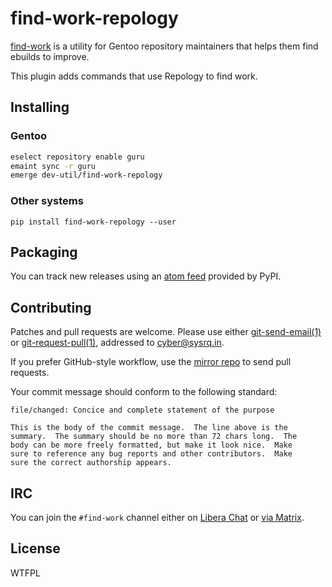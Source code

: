 <!-- SPDX-FileCopyrightText: 2024 Anna <cyber@sysrq.in> -->
<!-- SPDX-License-Identifier: CC0-1.0 -->

find-work-repology
==================

[find-work][find-work] is a utility for Gentoo repository maintainers that
helps them find ebuilds to improve.

This plugin adds commands that use Repology to find work.

[find-work]: https://find-work.sysrq.in/


Installing
----------

### Gentoo

```sh
eselect repository enable guru
emaint sync -r guru
emerge dev-util/find-work-repology
```

### Other systems

`pip install find-work-repology --user`


Packaging
---------

You can track new releases using an [atom feed][atom] provided by PyPI.

[atom]: https://pypi.org/rss/project/find-work-repology/releases.xml


Contributing
------------

Patches and pull requests are welcome. Please use either [git-send-email(1)][1]
or [git-request-pull(1)][2], addressed to <cyber@sysrq.in>.

If you prefer GitHub-style workflow, use the [mirror repo][gh] to send pull
requests.

Your commit message should conform to the following standard:

```
file/changed: Concice and complete statement of the purpose

This is the body of the commit message.  The line above is the
summary.  The summary should be no more than 72 chars long.  The
body can be more freely formatted, but make it look nice.  Make
sure to reference any bug reports and other contributors.  Make
sure the correct authorship appears.
```

[1]: https://git-send-email.io/
[2]: https://git-scm.com/docs/git-request-pull
[gh]: http://github.com/cybertailor/find-work-plugins


IRC
---

You can join the `#find-work` channel either on [Libera Chat][libera] or
[via Matrix][matrix].

[libera]: https://libera.chat/
[matrix]: https://matrix.to/#/#find-work:sysrq.in


License
-------

WTFPL
